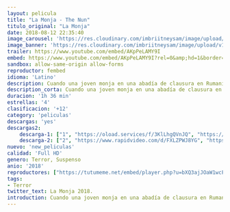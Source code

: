```yaml
---
layout: pelicula
title: "La Monja - The Nun"
titulo_original: "La Monja"
date: 2018-08-12 22:35:40
image_carousel: 'https://res.cloudinary.com/imbriitneysam/image/upload/v1537139274/mona1-min.jpg'
image_banner: 'https://res.cloudinary.com/imbriitneysam/image/upload/v1537139249/monaj3-min.jpg'
trailer: https://www.youtube.com/embed/AKpPeLAMY9I
embed: https://www.youtube.com/embed/AKpPeLAMY9I?rel=0&amp;hd=1&border=0&wmode=opaque&enablejsapi=1&modestbranding=1&controls=1&showinfo=1
sandbox: allow-same-origin allow-forms
reproductor: fembed
idioma: 'Latino'
description: Cuando una joven monja en una abadía de clausura en Rumanía se suicida, un sacerdote con un pasado poseído y una novicia a punto de tomar sus votos son enviados por el Vaticano para investigar.
description_corta: Cuando una joven monja en una abadía de clausura en Rumanía se suicida, un sacerdote con un pasado poseído y una novicia a punto de tomar sus votos son enviados por el Vaticano para investigar.
duracion: '1h 36 min'
estrellas: '4'
clasificacion: '+12'
category: 'peliculas'
descargas: 'yes'
descargas2:
    descarga-1: ["1", "https://oload.services/f/3KlLhgQVnJQ", "https://www.google.com/s2/favicons?domain=openload.co","OpenLoad","https://res.cloudinary.com/imbriitneysam/image/upload/v1541473684/mexico.png", "Latino", "Full HD"]
    descarga-2: ["2", "https://www.rapidvideo.com/d/FXLZPWJ8YG", "https://www.google.com/s2/favicons?domain=www.rapidvideo.com","RapidVideo","https://res.cloudinary.com/imbriitneysam/image/upload/v1541473684/mexico.png", "Latino", "Full HD"]
nuevo: 'new_peliculas'
calidad: 'Full HD'
genero: Terror, Suspenso
anio: '2018'
reproductores: ["https://tutumeme.net/embed/player.php?u=bXQ3ajJOaW1wcFRGcEs2VW5XRGExTlRPMytmUnc3bHVwcWhoenVIUjI5SHF5TlNwc0taaG1jN2gwZHZSNTlIRHVhV2tZWitkNUtDVDNOL1ZvYW1rYjJWbW1xTT0","https://player.openplay.vip/player.php?id=MzIxMw","https://tutumeme.net/embed/player.php?u=bXQ3ajJOaW1wcFRGcEs2VW5XRGExTlRPMytmUnc3bHVwcWhoenVIUjI5SHF5TlNwc0taaG1jN2gwZHZSNTlIRHVhV2tZWitkNUtDVDNOL1ZvYW1rYjJocm5LQT0","https://www.xtream.to/public/dist/index.html?id=38eb6ad15cc199aefe26aa00f3a0c7b8&title=The%20Nun","https://www.zembed.to/public/dist/asteroid.html?id=a17de2a2a756e0778b2de744f198bdce&title=The%20Nun","https://api.cuevana3.io/stream/index.php?file=ek5lbm9xYWNrS0xJMVp5b21KREk0dFBLbjVkaHhkRGdrOG1jbnBpUnhhS1Z1WnhtaDh1MnA3MnFmSmg0dWJtL3VKUjFwSWVyeHR6U3pwdWplN3JVeHRtU3FadVkyYURhMDlLYW5walN5ZUxZMHFadnJNZlU","https://api.cuevana3.io/rr/gd.php?h=ek5lbm9xYWNrS0xJMVp5b21KREk0dFBLbjVkaHhkRGdrOG1jbnBpUnhhS1Z1WnhtaDh1MnA3MnFmSmg0dWJtL3VKUjFwSWVyeHR6U3pwdWplN3JVeHRtU3FadVkyUT09"]
tags:
- Terror
twitter_text: La Monja 2018.
introduction: Cuando una joven monja en una abadía de clausura en Rumanía se suicida, un sacerdote con un pasado poseído y una novicia a punto de tomar sus votos son enviados por el Vaticano para investigar.
---
```



 







